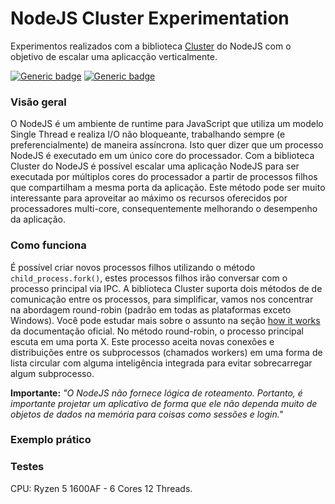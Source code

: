 # NodeJS Cluster Experimentation
Experimentos realizados com a biblioteca [Cluster](https://nodejs.org/docs/latest-v14.x/api/cluster.html#cluster_cluster) do NodeJS com o objetivo de escalar uma aplicacção verticalmente.

[![Generic badge](https://img.shields.io/badge/NodeJS-v14.15.4-green.svg)](https://shields.io/) [![Generic badge](https://img.shields.io/badge/NPM-v6.14.10-red.svg)](https://shields.io/)

### Visão geral
O NodeJS é um ambiente de runtime para JavaScript que utiliza um modelo Single Thread e realiza I/O não bloqueante, trabalhando sempre (e preferencialmente) de maneira assíncrona. Isto quer dizer que um processo NodeJS é executado em um único core do processador.
Com a biblioteca Cluster do NodeJS é possível escalar uma aplicação NodeJS para ser executada por múltiplos cores do processador a partir de processos filhos que compartilham a mesma porta da aplicação. Este método pode ser muito interessante para aproveitar ao máximo os recursos oferecidos por processadores multi-core, consequentemente melhorando o desempenho da aplicação.

### Como funciona
É possível criar novos processos filhos utilizando o método `child_process.fork()`, estes processos filhos irão conversar com o processo principal via IPC.
A biblioteca Cluster suporta dois métodos de de comunicação entre os processos, para simplificar, vamos nos concentrar na abordagem round-robin (padrão em todas as plataformas exceto Windows). Você pode estudar mais sobre o assunto na seção [how it works](https://nodejs.org/docs/latest-v14.x/api/cluster.html#cluster_how_it_works) da documentação oficial.
No método round-robin, o processo principal escuta em uma porta X. Este processo aceita novas conexões e distribuições entre os subprocessos (chamados workers) em uma forma de lista circular com alguma inteligência integrada para evitar sobrecarregar algum subprocesso.

**Importante:** *"O NodeJS não fornece lógica de roteamento. Portanto, é importante projetar um aplicativo de forma que ele não dependa muito de objetos de dados na memória para coisas como sessões e login."*

### Exemplo prático

### Testes
CPU: Ryzen 5 1600AF - 6 Cores 12 Threads.
